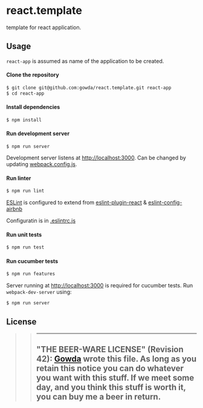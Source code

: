 # react.template

template for react application.

## Usage
`react-app` is assumed as name of the application to be created.

#### Clone the repository
```bash
$ git clone git@github.com:gowda/react.template.git react-app
$ cd react-app
```

#### Install dependencies
```bash
$ npm install
```

#### Run development server
```
$ npm run server
```

Development server listens at [http://localhost:3000](http://localhost:3000).
Can be changed by updating [webpack.config.js](webpack.config.js).

#### Run linter
```bash
$ npm run lint
```

[ESLint](https://eslint.org/) is configured to extend from
[eslint-plugin-react](https://github.com/yannickcr/eslint-plugin-react)
& [eslint-config-airbnb](https://github.com/airbnb/javascript)

Configuratin is in [.eslintrc.js](.eslintrc.js)

#### Run unit tests
```bash
$ npm run test
```

#### Run cucumber tests
```bash
$ npm run features
```

Server running at [http://localhost:3000](http://localhost:3000) is required
for cucumber tests. Run `webpack-dev-server` using:
```bash
$ npm run server
```

## License

>> ----------------------------------------------------------------------------
>> "THE BEER-WARE LICENSE" (Revision 42):
>> [Gowda](https://github.com/gowda) wrote this file.  As long as you retain
>> this notice you can do whatever you want with this stuff. If we meet
>> some day, and you think this stuff is worth it, you can buy me a beer in return.
>> ----------------------------------------------------------------------------
